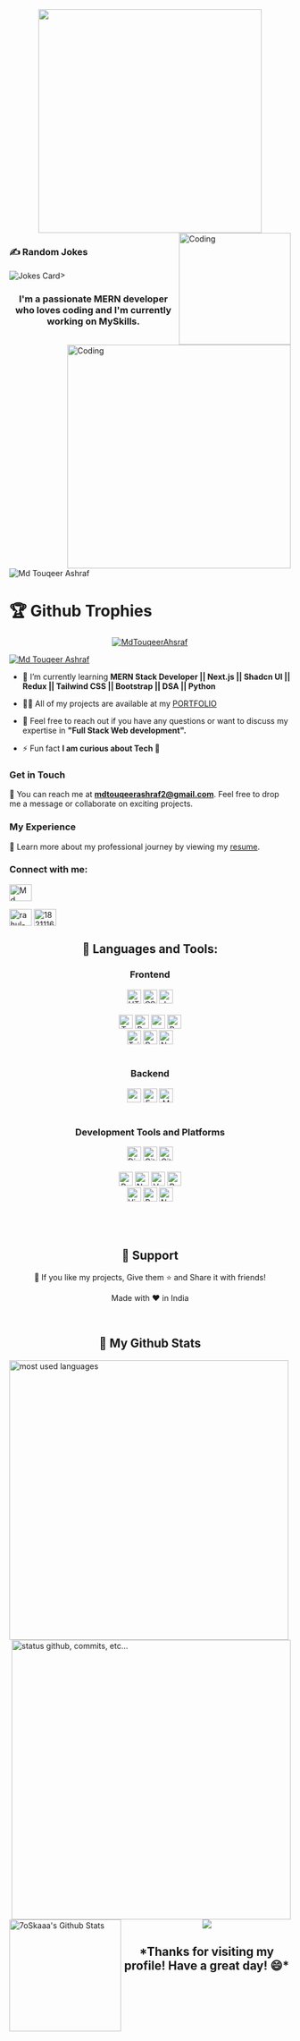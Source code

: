 <div align="center"><img width="400" src="https://readme-typing-svg.herokuapp.com?font=JetBrains+Mono&weight=600&size=30&duration=3000&color=32CD32&width=335&lines=Hi%2C+I'm+TouqeerAshraf%F0%9F%91%8B;Let's+Connect!"/> </div>

<img align="right" alt="Coding" width="200" src="https://codebulletin.github.io/MyPortfolio/assets/gif/coding.3272fa9c861c718b769a..gif" />
<!-- <h1 align="center">Hi 👋, I'm Touqeer Ashraf</h1> -->


<!-- Markdown -->
<!-- HTML -->

### ✍️ Random Jokes
<img align="center" src="https://readme-jokes.vercel.app/api" alt="Jokes Card" />>
<h3 align="center">I'm a passionate MERN developer who loves coding and I'm currently working on MySkills.</h3>
<img align="right" alt="Coding" width="400" src="https://process.filestackapi.com/cache=expiry:max/resize=width:700/efbSR18hT5uRKuo0zoMA" />
<p align="left"> <img src="https://komarev.com/ghpvc/?username=MdTouqeerAhsraf&label=Profile%20views&color=0e75b6&style=flat" alt="Md Touqeer Ashraf" /> </p>
<h1>🏆 Github Trophies</h1>
<p align="center"> <a href="https://github.com/ryo-ma/github-profile-trophy"><img src="https://github-profile-trophy.vercel.app/?username=MdTouqeerAhsraf&theme=monokai&column=3&margin-w=15&margin-h=15" alt="MdTouqeerAhsraf" /></a> </p>

<p align="left" > <a  href="https://x.com/TouqeerAshraf24" target="blank"><img  src="https://img.shields.io/twitter/follow/TouqeerAshraf24?logo=twitter&style=for-the-badge" alt="Md Touqeer Ashraf" /></a> </p>

- 🌱 I’m currently learning **MERN Stack Developer || Next.js || Shadcn UI || Redux || Tailwind CSS || Bootstrap || DSA || Python**

- 👨‍💻 All of my projects are available at my [PORTFOLIO](https://portfolio-a2dq.onrender.com)

- 💬 Feel free to reach out if you have any questions or want to discuss my expertise in **"Full Stack Web development".**

- ⚡ Fun fact **I am curious about Tech 🙂**

### Get in Touch
📧 You can reach me at **mdtouqeerashraf2@gmail.com**. Feel free to drop me a message or collaborate on exciting projects.







### My Experience
📄 Learn more about my professional journey by viewing my [resume](https://drive.google.com/file/d/1Xgbyj0sUUuZgKGp6VBcbjW4DW7_nx2lj/view).

<h3 align="left">Connect with me:</h3>
<p align="left">
<a href="https://twitter.com/TouqeerAshraf24" target="blank"><img align="center" src="https://raw.githubusercontent.com/rahuldkjain/github-profile-readme-generator/master/src/images/icons/Social/twitter.svg" alt="Md Touqeer Ashraf" height="30" width="40" /></a>

<a href="https://www.linkedin.com/in/md-touqeer-ashraf-342077287/" target="blank"><img align="center" src="https://raw.githubusercontent.com/rahuldkjain/github-profile-readme-generator/master/src/images/icons/Social/linked-in-alt.svg" alt="rahul-kumar-1a5165287" height="30" width="40" /></a>
<a href="https://stackoverflow.com/users/24829392/md-touqeer-ashraf" target="blank"><img align="center" src="https://raw.githubusercontent.com/rahuldkjain/github-profile-readme-generator/master/src/images/icons/Social/stack-overflow.svg" alt="18211168" height="30" width="40" /></a>


</p>

<h2 align="center">🚀 Languages and Tools:</h2>
<div align="center">
<div align="center"><h3 align="center">Frontend</h3>
<img src="https://img.shields.io/badge/HTML5-E34F26?logo=html5&logoColor=white" alt="HTML5 logo" title="HTML5" height="25" />
<img src="https://img.shields.io/badge/CSS3-1572B6?logo=css3&logoColor=white" alt="CSS3 logo" title="CSS3" height="25" />
<img src="https://img.shields.io/badge/JavaScript-F7DF1E?logo=javascript&logoColor=black" alt="JavaScript logo" title="JavaScript" height="25" />
<br/>
<br/>
<img src="https://img.shields.io/badge/TypeScript-007ACC?logo=typescript&logoColor=white" alt="TypeScript logo" title="TypeScript" height="25" />
<img src="https://img.shields.io/badge/React-61DAFB?logo=react&logoColor=black" alt="React Native logo" title="React" height="25" />
<img src="https://img.shields.io/badge/React_Router-E34F26?logo=react-router&logoColor=white" alt="react logo" title="React Router" height="25" />
<!-- <img src="https://img.shields.io/badge/Axios-764ABC?logo=axios&logoColor=white" alt="Axios logo" title="Axios" height="25" /> -->
<img src="https://img.shields.io/badge/Redux-764ABC?logo=redux&logoColor=white" alt="Redux logo" title="Redux" height="25" />
<br/>
<img src="https://img.shields.io/badge/Tailwind_CSS-38B2AC?logo=tailwind-css&logoColor=white" alt="Tailwind CSS logo" title="Tailwind CSS" height="25" />
<img src="https://img.shields.io/badge/bootstrap-7952B3?logo=bootstrap&logoColor=white" alt="React  logo" title="React" height="25" />
<img src="https://img.shields.io/badge/Next.js-000000?logo=notion&logoColor=white" alt="Next.Js logo" title="Next.Js" height="25" />

</div>
 <br/>
<div align="center"><h3 align="center">Backend</h3> 
<img src="https://img.shields.io/badge/Node.js-339933?logo=node.js&logoColor=white" alt="node.js  logo" title="Node.js" height="25" />
<img src="https://img.shields.io/badge/Express.js-000000?logo=express&logoColor=white" alt="Express.js  logo" title="Express.js" height="25" />
<img src="https://img.shields.io/badge/MongoDB-47A248?logo=mongodb&logoColor=white" alt="Mongo DB  logo" title="Mongo DB" height="25" />
</div>
<br/>
  <div align="center">
   <h3 align="center">Development Tools and Platforms</h3>
   <!-- <img src="https://img.shields.io/badge/Slack-4A154B?logo=slack&logoColor=white" alt="Slack logo" title="Slack" height="25" /> -->
   <img src="https://img.shields.io/badge/Discord-5865F2?logo=discord&logoColor=white" alt="Discord logo" title="Discord" height="25" />
   <img src="https://img.shields.io/badge/Git-c9510c?logo=git&logoColor=white" alt="Git  logo" title="Git" height="25" />
   <img src="https://img.shields.io/badge/GitHub-000000?logo=github&logoColor=white" alt="GitHub logo" title="GitHub" height="25" />
<br/>
   <br/>
  <img src="https://img.shields.io/badge/Postman-E34F26?logo=postman&logoColor=white" alt="Postman logo" title="Postman" height="25" />
  
  <img src="https://img.shields.io/badge/Netlify-00C7B7?logo=netlify&logoColor=white" alt="Netlify logo" title="Netlify" height="25" />
  <img src="https://img.shields.io/badge/Vercel-000000?logo=vercel&logoColor=white" alt="Vercel logo" title="Vercel" height="25" />
  <img src="https://img.shields.io/badge/Render-1A3D59?logo=render&logoColor=white" alt="Render logo" title="Render" height="25" />
   <br/> 
  <img src="https://img.shields.io/badge/VS_Code-007ACC?logo=visual-studio-code&logoColor=white" alt="Visual Studio Code logo" title="Visual Studio Code" height="25" />
  <!-- <img src="https://img.shields.io/badge/Codepen-282C34?logo=codepen&logoColor=white" alt="Codepen logo" title="Codepen" height="25" /> -->
  <img src="https://img.shields.io/badge/Replit-282C34?logo=replit&logoColor=white" alt="Replit logo" title="Replit" height="25" />
  <!-- <img src="https://img.shields.io/badge/CodeSandbox-000000?logo=codesandbox&logoColor=white" alt="CodeSandbox logo" title="CodeSandbox" height="25" /> -->
  <img src="https://img.shields.io/badge/Notion-000000?logo=notion&logoColor=white" alt="Notion logo" title="Notion" height="25" />

   <br/>
<br/>
 </div>
</div>
<br/>


 </br>
 <div>
<h2 align="center">🤝 Support</h2>
<p align="center">💙 If you like my projects, Give them ⭐ and Share it with friends!</p>
</p>
<p align="center">Made with ❤️ in India</p>
 </br>
<h2 align="center">🗽 My Github Stats</h2>
<div>
<img align="left" alt="most used languages" width="500px" src="https://github-readme-stats.vercel.app/api/top-langs/?username=rahulkr099&count_private=true&theme=algolia&bg_color=0,000000,130F40&layout=compact&border_radius=8&langs_count=20&hide=hack,swift,kotlin,objective-c"/>
</br>
</br>
 <img alt="status github, commits, etc..." width="500px" align="right" src="https://github-readme-streak-stats.herokuapp.com/?user=rahulkr099&count_private=true&show_icons=true&custom_title=Github&theme=algolia&bg_color=0,000000,130F40&layout=compact&border_radius=8" />
</br>
</br>
  <img alt="7oSkaaa's Github Stats" align="left" src="https://github-readme-stats.vercel.app/api?username=MdTouqeerAhsraf&show_icons=true&count_private=true&theme=algolia&bg_color=0,000000,130F40&layout=compact&border_radius=10" height="200px"/>
</br>
</div>
<p align="center">
  <img src="https://capsule-render.vercel.app/api?type=waving&color=gradient&height=150&width=100%&section=footer"/>
</p>

<h2 align="center">*Thanks for visiting my profile! Have a great day! 😄*</h2>
